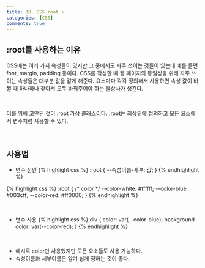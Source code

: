 ```yaml
---
title: 18. CSS root ⭐
categories: [CSS]
comments: true
---
```


## :root를 사용하는 이유
CSS에는 여러 가지 속성들이 있지만 그 중에서도 자주 쓰이는 것들이 있는데 예를 들면 font, margin, padding 등이다. CSS를 작성할 때 웹 페이지의 통일성을 위해 자주 쓰이는 속성들은 대부분 값을 같게 해준다. 요소마다 각각 정의해서 사용하면 속성 값이 바뀔 때 하나하나 찾아서 모두 바꿔주어야 하는 불상사가 생긴다. 

<br>

이를 위해 고안된 것이 :root 가상 클래스이다. :root는 최상위에 정의하고 모든 요소에서 변수처럼 사용할 수 있다.

<br>

## 사용법
- 변수 선언
{% highlight css %}
:root {
    --속성이름-세부: 값;
}
{% endhighlight %}

{% highlight css %}
:root {
    /* color */
    --color-white: #ffffff;
    --color-blue: #003cff;
    --color-red: #ff0000;
}
{% endhighlight %}

<br>

- 변수 사용
{% highlight css %}
div {
    color: var(--color-blue);
    background-color: var(--color-red);
}
{% endhighlight %}

<br>

- 예시로 color만 사용했지만 모든 요소들도 사용 가능하다.
- 속성이름과 세부이름은 알기 쉽게 정하는 것이 좋다.